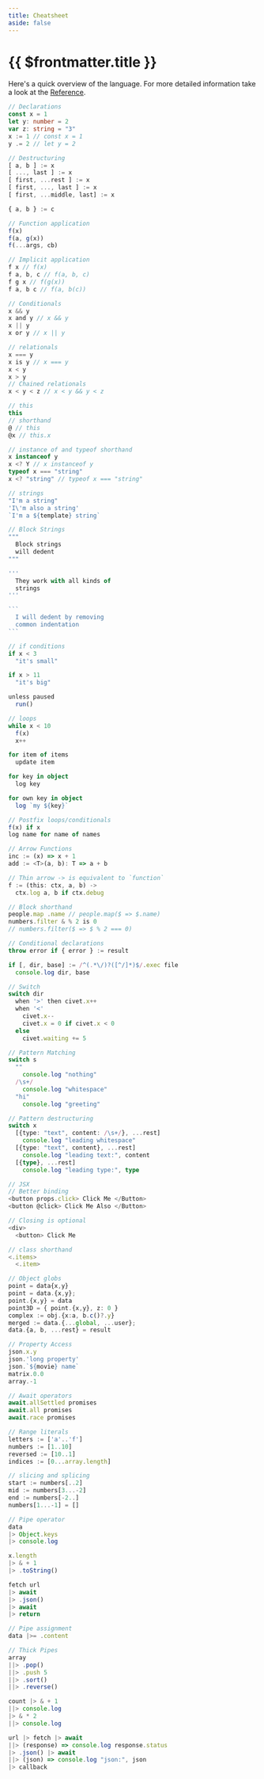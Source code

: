 ```yaml
---
title: Cheatsheet
aside: false
---
```


# {{ $frontmatter.title }}

Here's a quick overview of the language. For more detailed information take a look at the [Reference](/reference).

<style>
  .cheatsheet {
    display: grid;
    gap: 8px;
    grid-template-columns: 1fr 1fr
  }
  .cheatsheet > div.language-ts {
    margin: 0 !important
  }
  .cheatsheet > div.language-ts > span.lang{
    display: none
  }
</style>

<div className="cheatsheet">

```ts
// Declarations
const x = 1
let y: number = 2
var z: string = "3"
x := 1 // const x = 1
y .= 2 // let y = 2

// Destructuring
[ a, b ] := x
[ ..., last ] := x
[ first, ...rest ] := x
[ first, ..., last ] := x
[ first, ...middle, last] := x

{ a, b } := c

```

```ts
// Function application
f(x)
f(a, g(x))
f(...args, cb)

// Implicit application
f x // f(x)
f a, b, c // f(a, b, c)
f g x // f(g(x))
f a, b c // f(a, b(c))

```

```ts
// Conditionals
x && y
x and y // x && y
x || y
x or y // x || y

// relationals
x === y
x is y // x === y
x < y
x > y
// Chained relationals
x < y < z // x < y && y < z
```

```ts
// this
this
// shorthand
@ // this
@x // this.x

// instance of and typeof shorthand
x instanceof y
x <? Y // x instanceof y
typeof x === "string"
x <? "string" // typeof x === "string"
```

`````ts
// strings
"I'm a string"
'I\'m also a string'
`I'm a ${template} string`

// Block Strings
"""
  Block strings
  will dedent
"""

'''
  They work with all kinds of
  strings
'''

```
  I will dedent by removing
  common indentation
```

`````

```ts
// if conditions
if x < 3
  "it's small"

if x > 11
  "it's big"

unless paused
  run()

// loops
while x < 10
  f(x)
  x++

for item of items
  update item

for key in object
  log key

for own key in object
  log `my ${key}`
```

```ts
// Postfix loops/conditionals
f(x) if x
log name for name of names

```

```ts
// Arrow Functions
inc := (x) => x + 1
add := <T>(a, b): T => a + b

// Thin arrow -> is equivalent to `function`
f := (this: ctx, a, b) ->
  ctx.log a, b if ctx.debug

```

```ts
// Block shorthand
people.map .name // people.map($ => $.name)
numbers.filter & % 2 is 0
// numbers.filter($ => $ % 2 === 0)

// Conditional declarations
throw error if { error } := result

if [, dir, base] := /^(.*\/)?([^/]*)$/.exec file
  console.log dir, base
```

```ts
// Switch
switch dir
  when '>' then civet.x++
  when '<'
    civet.x--
    civet.x = 0 if civet.x < 0
  else
    civet.waiting += 5
```

```ts
// Pattern Matching
switch s
  ""
    console.log "nothing"
  /\s+/
    console.log "whitespace"
  "hi"
    console.log "greeting"
```

```ts
// Pattern destructuring
switch x
  [{type: "text", content: /\s+/}, ...rest]
    console.log "leading whitespace"
  [{type: "text", content}, ...rest]
    console.log "leading text:", content
  [{type}, ...rest]
    console.log "leading type:", type
```

```ts
// JSX
// Better binding
<button props.click> Click Me </Button>
<button @click> Click Me Also </Button>

// Closing is optional
<div>
  <button> Click Me

// class shorthand
<.items>
  <.item>
```

```ts
// Object globs
point = data{x,y}
point = data.{x,y};
point.{x,y} = data
point3D = { point.{x,y}, z: 0 }
complex := obj.{x:a, b.c()?.y}
merged := data.{...global, ...user};
data.{a, b, ...rest} = result
```

```ts
// Property Access
json.x.y
json.'long property'
json.`${movie} name`
matrix.0.0
array.-1
```

```ts
// Await operators
await.allSettled promises
await.all promises
await.race promises
```

```ts
// Range literals
letters := ['a'..'f']
numbers := [1..10]
reversed := [10..1]
indices := [0...array.length]
```

```ts
// slicing and splicing
start := numbers[..2]
mid := numbers[3...-2]
end := numbers[-2..]
numbers[1...-1] = []
```

```ts
// Pipe operator
data
|> Object.keys
|> console.log

x.length
|> & + 1
|> .toString()

fetch url
|> await
|> .json()
|> await
|> return

// Pipe assignment
data |>= .content
```

```ts
// Thick Pipes
array
||> .pop()
||> .push 5
||> .sort()
||> .reverse()

count |> & + 1
||> console.log
|> & * 2
||> console.log

url |> fetch |> await
||> (response) => console.log response.status
|> .json() |> await
||> (json) => console.log "json:", json
|> callback
```

</div>
